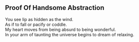 Proof Of Handsome Abstraction
-----------------------------
You see lip as hidden as the wind.  
As if to fall or pacify or coddle.  
My heart moves from being absurd to being wonderful.  
In your arm of taunting the universe begins to dream of relaxing.  
